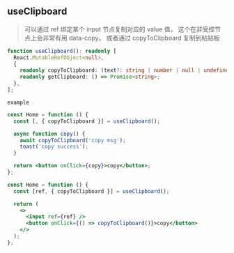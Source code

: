 ## useClipboard

> 可以通过 ref 绑定某个 input 节点复制对应的 value 值， 这个在非受控节点上会非常有用 data-copy。 或者通过
> copyToClipboard 复制到粘贴板

```typescript
function useClipboard(): readonly [
  React.MutableRefObject<null>,
  {
    readonly copyToClipboard: (text?: string | number | null | undefined) => Promise<string | number>;
    readonly getClipboard: () => Promise<string>;
  },
];
```

`example`

```jsx
const Home = function () {
  const [, { copyToClipboard }] = useClipboard();

  async function copy() {
    await copyToClipboard('copy msg');
    toast('copy success');
  }

  return <button onClick={copy}>copy</button>;
};
```

```jsx
const Home = function () {
  const [ref, { copyToClipboard }] = useClipboard();

  return (
    <>
      <input ref={ref} />
      <button onClick={() => copyToClipboard()}>copy</button>
    </>
  );
};
```
